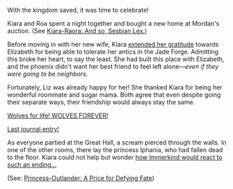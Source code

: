 With the kingdom saved, it was time to celebrate!

Kiara and Roa spent a night together and bought a new home at Mordan's auction. (See [Kiara-Raora: And so, Sesbian Lex.](#edge:roa-pandora-takanashi-kiara-left-2-left-2))

Before moving in with her new wife, Kiara [extended her gratitude](https://www.youtube.com/live/8E8Dsgs5e50?t=4555) towards Elizabeth for being able to tolerate her antics in the Jade Forge. Admitting this broke her heart, to say the least. She had built this place with Elizabeth, and the phoenix didn't want her best friend to feel left alone—*even if they were going to be neighbors*.


Fortunately, Liz was already happy for her! She thanked Kiara for being her wonderful roommate and sugar mama. Both agree that even despite going their separate ways, their friendship would always stay the same.

[Wolves for life! WOLVES FOREVER!](#embed:https://www.youtube.com/live/8E8Dsgs5e50?t=5178)

[Last journal entry!](#embed:https://www.youtube.com/live/8E8Dsgs5e50?t=6378)

As everyone partied at the Great Hall, a scream pierced through the walls. In one of the other rooms, there lay the princess Iphania, who had fallen dead to the floor. Kiara could not help but wonder [how Immerkind would react to such an ending...](https://www.youtube.com/live/8E8Dsgs5e50?t=6916)

(See: [Princess–Outlander: A Price for Defying Fate](#edge:princess-iphania-the-outlander-right-2-left-2))